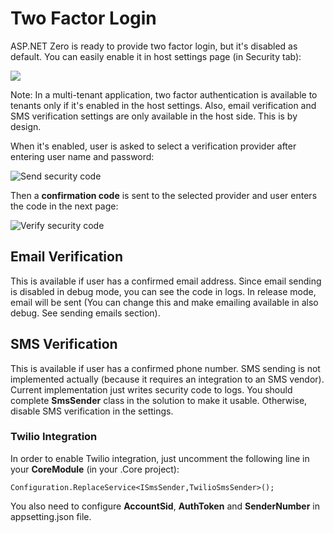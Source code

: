 # Two Factor Login

ASP.NET Zero is ready to provide two factor login, but it's disabled as default. You can easily enable it in host settings page (in Security tab):

<img src="D:/Github/documents/docs/en/images/lockout-two-factor-settings-1.png" class="img-thumbnail" />

Note: In a multi-tenant application, two factor authentication is available to tenants only if it's enabled in the host settings. Also, email verification and SMS verification settings are only available in the host side. This is by design.

When it's enabled, user is asked to select a verification provider after entering user name and password:

<img src="D:/Github/documents/docs/en/images/send-security-code-1.png" alt="Send security code" class="img-thumbnail" />

Then a **confirmation code** is sent to the selected provider and user enters the code in the next page:

<img src="D:/Github/documents/docs/en/images/verify-security-code-1.png" alt="Verify security code" class="img-thumbnail" />

## Email Verification

This is available if user has a confirmed email address. Since email sending is disabled in debug mode, you can see the code in logs. In release mode, email will be sent (You can change this and make emailing available in also debug. See sending emails section).

## SMS Verification

This is available if user has a confirmed phone number. SMS sending is not implemented actually (because it requires an integration to an SMS vendor). Current implementation just writes security code to logs. You should complete **SmsSender** class in the solution to make it usable. Otherwise, disable SMS verification in the settings.

### Twilio Integration

In order to enable Twilio integration, just uncomment the following line in your **CoreModule** (in your .Core project):

```
Configuration.ReplaceService<ISmsSender,TwilioSmsSender>();
```

You also need to configure **AccountSid**, **AuthToken** and **SenderNumber** in appsetting.json file.